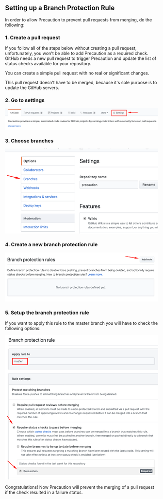 <!--
    Copyright 2019 VMware, Inc.
    SPDX-License-Identifier: BSD-2-Clause
-->

## Setting up a Branch Protection Rule


In order to allow Precaution to prevent pull requests from merging, do the following:

### 1. Create a pull request

If you follow all of the steps below without creating a pull request, unfortunately, 
you won't be able to add Precaution as a required check. 
GitHub needs a new pull request to trigger Precaution and
update the list of status checks available for your repository.

You can create a simple pull request with no real or significant changes.

This pull request doesn't have to be merged, because it's sole purpose is to update the GitHub servers.

### 2. Go to settings

![settings](./images/settings.png)


### 3. Choose branches

![branches](./images/branches.png)


### 4. Create a new branch protection rule 

![add_rule](./images/add_rule.png)


### 5. Setup the branch protection rule 

If you want to apply this rule to the master branch you will have to check the following options:

![branch_protection_rule.png](./images/branch_protection_rule.png)



Congratulations! Now Precaution will prevent the merging of a pull request if the check resulted in a failure status.